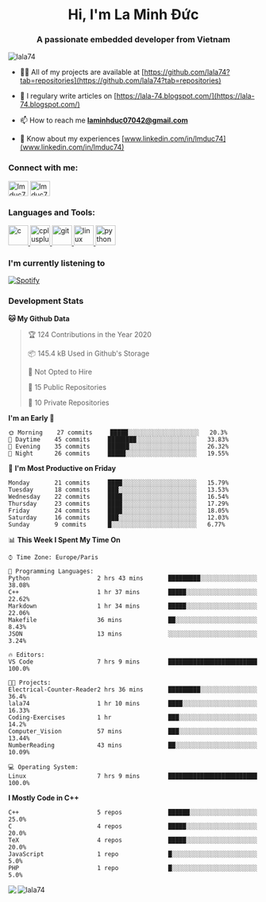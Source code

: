 <h1 align="center">Hi, I'm La Minh Đức</h1>
<h3 align="center">A passionate embedded developer from Vietnam</h3>

<p align="left"> <img src="https://komarev.com/ghpvc/?username=lala74&label=Profile%20views&color=0e75b6&style=flat"
                alt="lala74" /> </p>

- 👨‍💻 All of my projects are available at
[https://github.com/lala74?tab=repositories](https://github.com/lala74?tab=repositories)

- 📝 I regulary write articles on [https://lala-74.blogspot.com/](https://lala-74.blogspot.com/)

- 📫 How to reach me **laminhduc07042@gmail.com**

- 📄 Know about my experiences [www.linkedin.com/in/lmduc74](www.linkedin.com/in/lmduc74)

### Connect with me:
<p align="left">
        <a href="https://linkedin.com/in/lmduc74" target="blank"><img align="center"
                        src="https://cdn.jsdelivr.net/npm/simple-icons@3.0.1/icons/linkedin.svg" alt="lmduc74"
                        height="30" width="40" /></a>
        <a href="https://fb.com/lmduc74" target="blank"><img align="center"
                        src="https://cdn.jsdelivr.net/npm/simple-icons@3.0.1/icons/facebook.svg" alt="lmduc74"
                        height="30" width="40" /></a>
</p>

### Languages and Tools:
<p align="left"> <a href="https://www.cprogramming.com/" target="_blank"> <img
                        src="https://devicons.github.io/devicon/devicon.git/icons/c/c-original.svg" alt="c" width="40"
                        height="40" /> </a> <a href="https://www.w3schools.com/cpp/" target="_blank"> <img
                        src="https://devicons.github.io/devicon/devicon.git/icons/cplusplus/cplusplus-original.svg"
                        alt="cplusplus" width="40" height="40" /> </a> <a href="https://git-scm.com/" target="_blank">
                <img src="https://www.vectorlogo.zone/logos/git-scm/git-scm-icon.svg" alt="git" width="40"
                        height="40" /> </a> <a href="https://www.linux.org/" target="_blank"> <img
                        src="https://devicons.github.io/devicon/devicon.git/icons/linux/linux-original.svg" alt="linux"
                        width="40" height="40" /> </a> <a href="https://www.python.org" target="_blank"> <img
                        src="https://devicons.github.io/devicon/devicon.git/icons/python/python-original.svg"
                        alt="python" width="40" height="40" /> </a> </p>

### I'm currently listening to
[![Spotify](https://spotify-playing-git-master.lala74.vercel.app/api/spotify)](https://open.spotify.com/user/nrjaez36fdyqfexa07wju067g)


### Development Stats
<!--START_SECTION:waka-->
**🐱 My Github Data** 

> 🏆 124 Contributions in the Year 2020
 > 
> 📦 145.4 kB Used in Github's Storage 
 > 
> 🚫 Not Opted to Hire
 > 
> 📜 15 Public Repositories
 > 
> 🔑 10 Private Repositories 

**I'm an Early 🐤** 

```text
🌞 Morning    27 commits     █████░░░░░░░░░░░░░░░░░░░░   20.3% 
🌆 Daytime    45 commits     ████████░░░░░░░░░░░░░░░░░   33.83% 
🌃 Evening    35 commits     ██████░░░░░░░░░░░░░░░░░░░   26.32% 
🌙 Night      26 commits     █████░░░░░░░░░░░░░░░░░░░░   19.55%

```
📅 **I'm Most Productive on Friday** 

```text
Monday       21 commits     ████░░░░░░░░░░░░░░░░░░░░░   15.79% 
Tuesday      18 commits     ███░░░░░░░░░░░░░░░░░░░░░░   13.53% 
Wednesday    22 commits     ████░░░░░░░░░░░░░░░░░░░░░   16.54% 
Thursday     23 commits     ████░░░░░░░░░░░░░░░░░░░░░   17.29% 
Friday       24 commits     ████░░░░░░░░░░░░░░░░░░░░░   18.05% 
Saturday     16 commits     ███░░░░░░░░░░░░░░░░░░░░░░   12.03% 
Sunday       9 commits      █░░░░░░░░░░░░░░░░░░░░░░░░   6.77%

```


📊 **This Week I Spent My Time On** 

```text
⌚︎ Time Zone: Europe/Paris

💬 Programming Languages: 
Python                   2 hrs 43 mins       █████████░░░░░░░░░░░░░░░░   38.08% 
C++                      1 hr 37 mins        █████░░░░░░░░░░░░░░░░░░░░   22.62% 
Markdown                 1 hr 34 mins        █████░░░░░░░░░░░░░░░░░░░░   22.06% 
Makefile                 36 mins             ██░░░░░░░░░░░░░░░░░░░░░░░   8.43% 
JSON                     13 mins             ░░░░░░░░░░░░░░░░░░░░░░░░░   3.24%

🔥 Editors: 
VS Code                  7 hrs 9 mins        █████████████████████████   100.0%

🐱‍💻 Projects: 
Electrical-Counter-Reader2 hrs 36 mins       █████████░░░░░░░░░░░░░░░░   36.4% 
lala74                   1 hr 10 mins        ████░░░░░░░░░░░░░░░░░░░░░   16.33% 
Coding-Exercises         1 hr                ███░░░░░░░░░░░░░░░░░░░░░░   14.2% 
Computer_Vision          57 mins             ███░░░░░░░░░░░░░░░░░░░░░░   13.44% 
NumberReading            43 mins             ██░░░░░░░░░░░░░░░░░░░░░░░   10.09%

💻 Operating System: 
Linux                    7 hrs 9 mins        █████████████████████████   100.0%

```

**I Mostly Code in C++** 

```text
C++                      5 repos             ██████░░░░░░░░░░░░░░░░░░░   25.0% 
C                        4 repos             █████░░░░░░░░░░░░░░░░░░░░   20.0% 
TeX                      4 repos             █████░░░░░░░░░░░░░░░░░░░░   20.0% 
JavaScript               1 repo              █░░░░░░░░░░░░░░░░░░░░░░░░   5.0% 
PHP                      1 repo              █░░░░░░░░░░░░░░░░░░░░░░░░   5.0%

```



<!--END_SECTION:waka-->


<img align="left" src="https://github-readme-stats-chi-rust.vercel.app/api?username=lala74&show_icons=true&hide_border=true" /> 

<img align="left"
src="https://github-readme-stats.vercel.app/api/top-langs?username=lala74&show_icons=true&locale=en&layout=compact&hide_border=true" alt="lala74" />  
